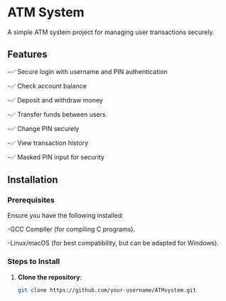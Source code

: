 # ATM System  

A simple ATM system project for managing user transactions securely.  

## Features  
-✅ Secure login with username and PIN authentication

-✅ Check account balance

-✅ Deposit and withdraw money

-✅ Transfer funds between users

-✅ Change PIN securely

-✅ View transaction history

-✅ Masked PIN input for security


## Installation  

### **Prerequisites**  
Ensure you have the following installed:  

-GCC Compiler (for compiling C programs).

-Linux/macOS (for best compatibility, but can be adapted for Windows).


### **Steps to Install**  
1. **Clone the repository**:  
   ```sh
   git clone https://github.com/your-username/ATMsystem.git
